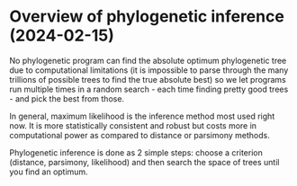 # Overview of phylogenetic inference (2024-02-15)

No phylogenetic program can find the absolute optimum phylogenetic tree due to computational limitations (it is impossible to parse through the many trillions of possible trees to find the true absolute best) so we let programs run multiple times in a random search - each time finding pretty good trees - and pick the best from those. 

In general, maximum likelihood is the inference method most used right now. It is more statistically consistent and robust but costs more in computational power as compared to distance or parsimony methods. 

Phylogenetic inference is done as 2 simple steps: choose a criterion (distance, parsimony, likelihood) and then search the space of trees until you find an optimum. 

